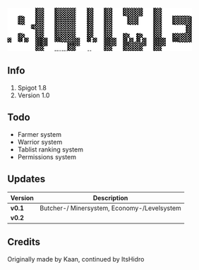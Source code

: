 ![](https://github.com/GitHubKaan/blume/blob/main/logo.gif)

## Info
  1. Spigot 1.8
  2. Version 1.0

## Todo
  - Farmer system
  - Warrior system
  - Tablist ranking system
  - Permissions system

## Updates
| Version | Description |
| - | - |
| __v0.1__ | Butcher-/ Minersystem, Economy-/Levelsystem |
| __v0.2__ |  |

## Credits
Originally made by Kaan, continued by ItsHidro
